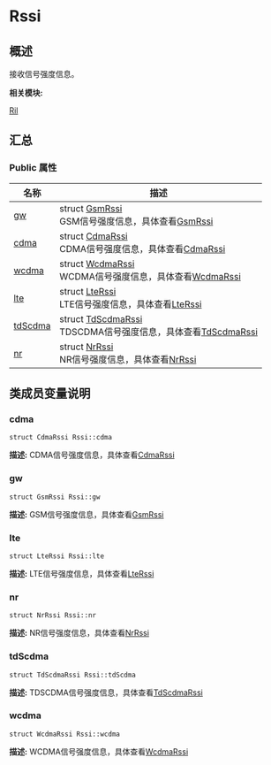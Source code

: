 # Rssi


## 概述

接收信号强度信息。

**相关模块:**

[Ril](_ril.md)


## 汇总


### Public 属性

  | 名称 | 描述 | 
| -------- | -------- |
| [gw](#gw) | struct&nbsp;[GsmRssi](_gsm_rssi.md)<br/>GSM信号强度信息，具体查看[GsmRssi](_gsm_rssi.md) | 
| [cdma](#cdma) | struct&nbsp;[CdmaRssi](_cdma_rssi.md)<br/>CDMA信号强度信息，具体查看[CdmaRssi](_cdma_rssi.md) | 
| [wcdma](#wcdma) | struct&nbsp;[WcdmaRssi](_wcdma_rssi.md)<br/>WCDMA信号强度信息，具体查看[WcdmaRssi](_wcdma_rssi.md) | 
| [lte](#lte) | struct&nbsp;[LteRssi](_lte_rssi.md)<br/>LTE信号强度信息，具体查看[LteRssi](_lte_rssi.md) | 
| [tdScdma](#tdscdma) | struct&nbsp;[TdScdmaRssi](_td_scdma_rssi.md)<br/>TDSCDMA信号强度信息，具体查看[TdScdmaRssi](_td_scdma_rssi.md) | 
| [nr](#nr) | struct&nbsp;[NrRssi](_nr_rssi.md)<br/>NR信号强度信息，具体查看[NrRssi](_nr_rssi.md) | 


## 类成员变量说明


### cdma

  
```
struct CdmaRssi Rssi::cdma
```
**描述:**
CDMA信号强度信息，具体查看[CdmaRssi](_cdma_rssi.md)


### gw

  
```
struct GsmRssi Rssi::gw
```
**描述:**
GSM信号强度信息，具体查看[GsmRssi](_gsm_rssi.md)


### lte

  
```
struct LteRssi Rssi::lte
```
**描述:**
LTE信号强度信息，具体查看[LteRssi](_lte_rssi.md)


### nr

  
```
struct NrRssi Rssi::nr
```
**描述:**
NR信号强度信息，具体查看[NrRssi](_nr_rssi.md)


### tdScdma

  
```
struct TdScdmaRssi Rssi::tdScdma
```
**描述:**
TDSCDMA信号强度信息，具体查看[TdScdmaRssi](_td_scdma_rssi.md)


### wcdma

  
```
struct WcdmaRssi Rssi::wcdma
```
**描述:**
WCDMA信号强度信息，具体查看[WcdmaRssi](_wcdma_rssi.md)
